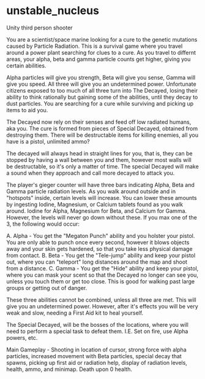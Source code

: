 # unstable_nucleus
Unity third person shooter

You are a scientist/space marine looking for a cure to the genetic mutations caused by Particle Radiation. This is a survival game where you travel around a power plant searching for clues to a cure. As you travel to differnt areas, your alpha, beta and gamma particle counts get higher, giving you certain abilities.

Alpha particles will give you strength, Beta will give you sense, Gamma will give you speed. All three will give you an undetermined power. Unfortunate citizens exposed to too much of all three turn into The Decayed, losing their ability to think rationally but gaining some of the abilities, until they decay to dust particles. You are searching for a cure while surviving and picking up items to aid you. 

The Decayed now rely on their senses and feed off low radiated humans, aka you. The cure is formed from pieces of Special Decayed, obtained from destroying them. There will be destructable items for killing enemies, all you have is a pistol, unlimited ammo?

The decayed will always head in straight lines for you, that is, they can be stopped by having a wall between you and them, however most walls will be destructable, so it's only a matter of time. The special Decayed will make a sound when they approach and call more decayed to attack you.

The player's gieger counter will have three bars indicating Alpha, Beta and Gamma particle radiation levels. As you walk around outside and in "hotspots" inside, certain levels will increase. You can lower these amounts by ingesting Iodine, Magnesium, or Calcium tablets found as you walk around. Iodine for Alpha, Magnesium for Beta, and Calcium for Gamma. However, the levels will never go down without these. If you max one of the 3, the following would occur:

A. Alpha - You get the "Megaton Punch" ability and you holster your pistol. You are only able to punch once every second, however it blows objects away and your skin gets hardened, so that you take less physical damage from contact.
B. Beta - You get the "Tele-jump" ability and keep your pistol out, where you can "teleport" long distances around the map and shoot from a distance.
C. Gamma - You get the "Hide" ability and keep your pistol, where you can mask your scent so that the Decayed no longer can see you, unless you touch them or get too close. This is good for walking past large groups or getting out of danger.

These three abilities cannot be combined, unless all three are met. This will give you an undetermined power. However, after it's effects you will be very weak and slow, needing a First Aid kit to heal yourself.

The Special Decayed, will be the bosses of the locations, where you will need to perform a special task to defeat them. I.E. Set on fire, use Alpha powers, etc.

Main Gameplay - Shooting in location of cursor, strong force with alpha particles, increased movement with Beta particles, special decay that spawns, picking up first aid or radiation help, display of radiation levels, health, ammo, and minimap. Death upon 0 health.
